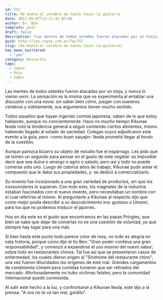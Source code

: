 ```yaml
---
id: 757
title: Me duele el cerebro de tanto tocar la guitarra
date: 2012-05-07T15:11:41-03:00
author: Dr. Bob
template: post
draft: false
description: "Las mentes de todos ustedes fueron atacadas por un ninja, y nunca lo vieron venir. La sensación es la misma que se experimenta al entablar una discusión con una novia: sin saber bien cómo, juegan con nuestros cerebros y súbitamente, sus argumentos tienen mucho sentido."
guid: http://los-rayos.com.ar/?p=757
slug: /me-duele-el-cerebro-de-tanto-tocar-la-guitarra/
has_been_twittered:
  - 'yes'
category: Desvaríos
tags:
  - Japon
  - Ross
  - Sabor
---
```

Las mentes de todos ustedes fueron atacadas por un ninja, y nunca lo vieron venir. La sensación es la misma que se experimenta al entablar una discusión con una novia: sin saber bien cómo, juegan con nuestros cerebros y súbitamente, sus argumentos tienen mucho sentido.

Todos aquellos que hayan ingerido comida japonesa, saben de lo que estoy hablando, aunque no concientemente. Hace no mucho tiempo Kikunae Ikeda notó la tendencia general a seguir comiendo ciertos alimentos, mismo habiendo llegado al estado de saciedad. Colegas suyos adjudicaron este evento a la gula, pero -como buen saiyajin- Ikeda prometió llegar al fondo de la cuestión.

Aunque parezca bizarro su objeto de estudio fue el espárrago. Les pido que se tomen un segundo para pensar en el gusto de este vegetal: es imposible decir que sea dulce o amargo o agrio o salado; pero así y todo no puede comerse sólo uno. Luego de catorce años de trabajo, Kikunae pudo aislar el compuesto que le daba sus propiedades, y  se dedicó a comercializarlo.

Su invento fue incorporado a una gran variedad de productos, sin que los consumidores lo supieran. Con todo esto, los magnates de la industria estaban fascinados con el nuevo invento, pero necesitaban un nombre con el cual referirse al mismo. Al preguntarle a Kikunae al respecto dijo que como mejor podía describir a su descubrimiento era: gustoso o _Umami_, para los que no podemos traducir el japonés.

Hoy en día este es el gusto que encontramos en las papas Pringles, que bien se sabe que dejar de comerlas no es una cuestión de voluntad, ya que siempre hay lugar para una más.

Si bien hasta este punto todo parece color de rosa, no todo es alegría en esta historia, porque como dijo el tío Ben: "Gran poder conlleva una gran responsabilidad", y comenzó a expandirse el uso masivo del nuevo sabor; sobre todo en restaurantes chinos. Tal fue así que se presentaron casos de enfermedad, los cuales dieron origen al "Síndrome del restaurante chino", una vez fueron dilucidados los orígenes de este mal. Grandes cargamentos de condimento _Umami_ para comidas tuvieron que ser retirados del mercado. Afortunadamente no hubo víctimas fatales, pero la comunidad internacional quedó conmovida.

Al salir este hecho a la luz, y confrontarse a Kikunae Ikeda, este dijo a la prensa: "A vos no te va tan mal, gordito".

&nbsp;
